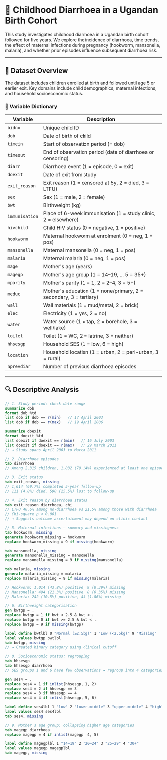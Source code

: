 # 📘 Childhood Diarrhoea in a Ugandan Birth Cohort

This study investigates childhood diarrhoea in a Ugandan birth cohort followed for five years. We explore the incidence of diarrhoea, time trends, the effect of maternal infections during pregnancy (hookworm, mansonella, malaria), and whether prior episodes influence subsequent diarrhoea risk.

---

## 📂 Dataset Overview

The dataset includes children enrolled at birth and followed until age 5 or earlier exit. Key domains include child demographics, maternal infections, and household socioeconomic status.

### 🔑 Variable Dictionary

| Variable      | Description |
|---------------|-------------|
| `bidno`       | Unique child ID |
| `dob`         | Date of birth of child |
| `timein`      | Start of observation period (= dob) |
| `timeout`     | End of observation period (date of diarrhoea or censoring) |
| `diarr`       | Diarrhoea event (1 = episode, 0 = exit) |
| `doexit`      | Date of exit from study |
| `exit_reason` | Exit reason (1 = censored at 5y, 2 = died, 3 = LTFU) |
| `sex`         | Sex (1 = male, 2 = female) |
| `bwt`         | Birthweight (kg) |
| `immunisation`| Place of 6-week immunisation (1 = study clinic, 2 = elsewhere) |
| `hivchild`    | Child HIV status (0 = negative, 1 = positive) |
| `hookworm`    | Maternal hookworm at enrolment (0 = neg, 1 = pos) |
| `mansonella`  | Maternal mansonella (0 = neg, 1 = pos) |
| `malaria`     | Maternal malaria (0 = neg, 1 = pos) |
| `mage`        | Mother's age (years) |
| `magegp`      | Mother's age group (1 = 14–19, ... 5 = 35+) |
| `mparity`     | Mother's parity (1 = 1, 2 = 2–4, 3 = 5+) |
| `meduc`       | Mother's education (1 = none/primary, 2 = secondary, 3 = tertiary) |
| `wall`        | Wall materials (1 = mud/metal, 2 = brick) |
| `elec`        | Electricity (1 = yes, 2 = no) |
| `water`       | Water source (1 = tap, 2 = borehole, 3 = well/lake) |
| `toilet`      | Toilet (1 = WC, 2 = latrine, 3 = neither) |
| `hhsesgp`     | Household SES (1 = low, 6 = high) |
| `location`    | Household location (1 = urban, 2 = peri-urban, 3 = rural) |
| `nprevdiar`   | Number of previous diarrhoea episodes |

---

## 🔍 Descriptive Analysis 
```stata
// 1. Study period: check date range 
summarize dob
format dob %td
list dob if dob == r(min)   // 17 April 2003
list dob if dob == r(max)   // 19 April 2006 

summarize doexit
format doexit %td
list doexit if doexit == r(min)   // 16 July 2003
list doexit if doexit == r(max)   // 29 March 2011
// → Study spans April 2003 to March 2011

// 2. Diarrhoea episodes
tab diarrhoea
// Among 2,315 children, 1,832 (79.14%) experienced at least one episode of diarrhoea

// 3. Exit status
tab exit_reason, missing
// 1,614 (69.7%) completed 5-year follow-up
// 111 (4.8%) died, 590 (25.5%) lost to follow-up

// 4. Exit reason by diarrhoea status
tab exit_reason diarrhoea, chi
// LTFU 40.6% among no-diarrhoea vs 21.5% among those with diarrhoea
// Chi-square p < 0.001
// → Suggests outcome ascertainment may depend on clinic contact

// 5. Maternal infections – summary and missingness
tab hookworm, missing
generate hookworm_missing = hookworm
replace hookworm_missing = 9 if missing(hookworm)

tab mansonella, missing
generate mansonella_missing = mansonella
replace mansonella_missing = 9 if missing(mansonella)

tab malaria, missing
generate malaria_missing = malaria
replace malaria_missing = 9 if missing(malaria)

// Hookworm: 1,014 (43.8%) positive, 9 (0.39%) missing
// Mansonella: 494 (21.3%) positive, 8 (0.35%) missing
// Malaria: 242 (10.5%) positive, 43 (1.86%) missing

// 6. Birthweight categorisation
gen bwtgp = .
replace bwtgp = 1 if bwt < 2.5 & bwt < .
replace bwtgp = 0 if bwt >= 2.5 & bwt < .
replace bwtgp = 9 if missing(bwtgp)

label define bwtlbl 0 "Normal (≥2.5kg)" 1 "Low (<2.5kg)" 9 "Missing"
label values bwtgp bwtlbl
tab bwtgp, missing
// → Created binary category using clinical cutoff

// 8. Socioeconomic status: regrouping
tab hhsesgp
tab hhsesgp diarrhoea
// SES groups 1 and 6 have few observations → regroup into 4 categories

gen ses4 = .
replace ses4 = 1 if inlist(hhsesgp, 1, 2)
replace ses4 = 2 if hhsesgp == 3
replace ses4 = 3 if hhsesgp == 4
replace ses4 = 4 if inlist(hhsesgp, 5, 6)

label define ses4lbl 1 "low" 2 "lower-middle" 3 "upper-middle" 4 "high"
label values ses4 ses4lbl
tab ses4, missing

// 9. Mother's age group: collapsing higher age categories
tab magegp diarrhoea
replace magegp = 4 if inlist(magegp, 4, 5)

label define magegplbl 1 "14–19" 2 "20–24" 3 "25–29" 4 "30+"
label values magegp magegplbl
tab magegp, missing
